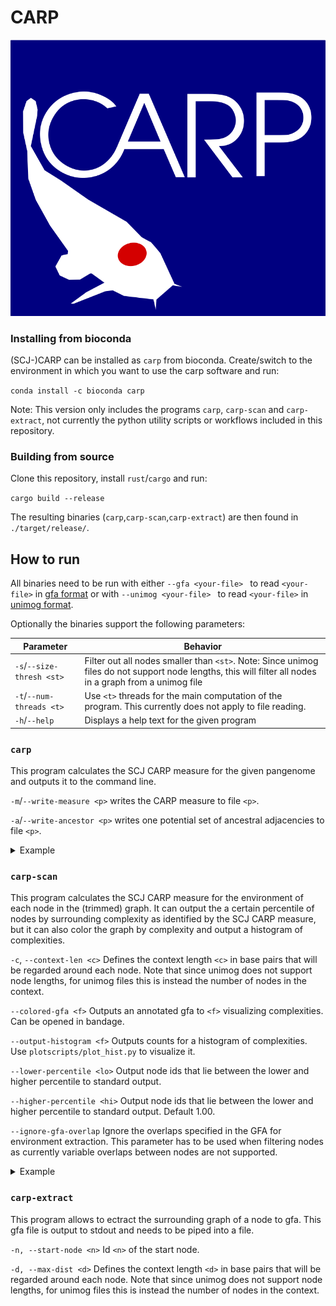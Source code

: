 # CARP
![CARP LOGO](carptrace_plain.svg)

### Installing from bioconda

(SCJ-)CARP can be installed as `carp` from bioconda. Create/switch to the environment in which you want to use the carp software and run:

`conda install -c bioconda carp`

Note: This version only includes the programs `carp`, `carp-scan` and `carp-extract`, not currently the python utility scripts or workflows included in this repository.

### Building from source

Clone this repository, install `rust`/`cargo` and run:

`cargo build --release`

The resulting binaries (`carp`,`carp-scan`,`carp-extract`) are then found in `./target/release/`.

## How to run


All binaries need to be run with either `--gfa <your-file> ` to read `<your-file>` in [gfa format](https://github.com/GFA-spec/GFA-spec/blob/master/GFA1.md) or with `--unimog <your-file> ` to read `<your-file>` in [unimog format](https://bibiserv.cebitec.uni-bielefeld.de/dcj).


Optionally the binaries support the following parameters:

| Parameter | Behavior |
| ------ | ------ |
| `-s`/`--size-thresh <st>`| Filter out all nodes smaller than `<st>`. Note: Since unimog files do not support node lengths, this will filter all nodes in a graph from a unimog file |
| `-t`/`--num-threads <t>`       | Use `<t>` threads for the main computation of the program. This currently does not apply to file reading.       |
| `-h`/`--help`       | Displays a help text for the given program |

### `carp`

This program calculates the SCJ CARP measure for the given pangenome and outputs it to the command line. 

`-m`/`--write-measure <p>` writes the CARP measure to file `<p>`.

`-a`/`--write-ancestor <p>`  writes one potential set of  ancestral adjacencies to file `<p>`.

<details><summary>Example</summary>

`carp --gfa testfiles/test_ypestis.gfa -t 4 -m test_measure.txt -s 100 -a test_ancestor.txt`

</details>

### `carp-scan`

This program calculates the SCJ CARP measure for the environment of each node in the (trimmed) graph.
It can output the a certain percentile of nodes by surrounding complexity as identified by the SCJ CARP measure, but it can also color the graph by complexity and output a histogram of complexities.

`-c`, `--context-len <c>` Defines the context length `<c>` in base pairs that will be regarded around each node. Note that since unimog does not support node lengths, for unimog files this is instead the number of nodes in the context.

`--colored-gfa <f>`         Outputs an annotated gfa to `<f>` visualizing complexities. Can be opened in bandage.

`--output-histogram <f>`    Outputs counts for a histogram of complexities. Use `plotscripts/plot_hist.py` to visualize it.

`--lower-percentile <lo>`   Output node ids that lie between the lower and higher percentile to standard output.

`--higher-percentile <hi>`  Output node ids that lie between the lower and higher percentile to standard output. Default 1.00.

`--ignore-gfa-overlap`      Ignore the overlaps specified in the GFA for environment extraction. This parameter has to be used when filtering nodes as currently variable overlaps between nodes are not supported.

<details><summary>Example</summary>

`carp-scan --gfa testfiles/test_ypestis.gfa -t 4  --context-len 2000 --lower-percentile 0.49 --higher-percentile 0.51 --output-histogram test.hist --colored-gfa test_colored.gfa  > test_average_nodes.txt `

View the histogram with: ` python3 plotscripts/plot_hist.py test.hist  --num-buckets 1000`

Open `test_colored.gfa` in bandage for a visualization of node complexities.

Use `python3 plotscripts/gradient.py test_colored.gfa` to obtain the color gradient used in the gfa file to color the nodes in bandage.
</details>

### `carp-extract`

This program allows to ectract the surrounding graph of a node to gfa. This gfa file is output to stdout and needs to be piped into a file.

`-n, --start-node <n>`    Id `<n>` of the start node.

`-d, --max-dist <d>`    Defines the context length `<d>` in base pairs that will be regarded around each node. Note that since unimog does not support node lengths, for unimog files this is instead the number of nodes in the context.


